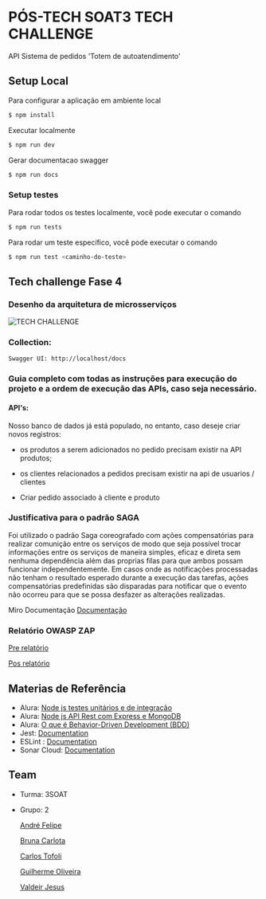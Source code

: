 # PÓS-TECH SOAT3 TECH CHALLENGE

API Sistema de pedidos 'Totem de autoatendimento'

## Setup Local

Para configurar a aplicação em ambiente local

```bash
$ npm install
```

Executar localmente
```bash
$ npm run dev
```

Gerar documentacao swagger
```bash
$ npm run docs
```

### Setup testes

Para rodar todos os testes localmente, você pode executar o comando
```bash
$ npm run tests
```

Para rodar um teste específico, você pode executar o comando
```bash
$ npm run test <caminho-do-teste>
```

## Tech challenge Fase 4

### Desenho da arquitetura de microsserviços

   ![TECH CHALLENGE](https://github.com/3soat-software-architecture-pos-tech/g2-3soat-sa-app-order-service/assets/23316988/fda2a4d0-a26a-47da-bae3-ff784e12b1b3)

### Collection:

	Swagger UI: http://localhost/docs

### Guia completo com todas as instruções para execução do projeto e a ordem de execução das APIs, caso seja necessário.

#### API's:

Nosso banco de dados já está populado, no entanto, caso deseje criar novos registros:
- os produtos a serem adicionados no pedido precisam existir na API produtos;
- os clientes relacionados a pedidos precisam existir na api de usuarios / clientes

- Criar pedido associado à cliente e produto


### Justificativa para o padrão SAGA

Foi utilizado o padrão Saga coreografado com ações compensatórias para realizar comunição entre os serviços de modo que seja possível trocar informações entre os serviços de maneira simples, eficaz e direta sem nenhuma dependência além das proprias filas para que ambos possam funcionar independentemente. Em casos onde as notificações processadas não tenham o resultado esperado durante a execução das tarefas, ações compensatórias predefinidas são disparadas para notificar que o evento não ocorreu para que se possa desfazer as alterações realizadas.

Miro Documentação [Documentação](https://miro.com/app/board/uXjVNyWqWyk=/)

### Relatório OWASP ZAP

[Pre relatório](documentacao/reports/ZAP_Scanning_Report-Pre.pdf)

[Pos relatório](documentacao/reports/ZAP_Scanning_Report-Pre.pdf)




## Materias de Referência
- Alura: [Node js testes unitários e de integração](https://cursos.alura.com.br/course/nodejs-testes-unitarios-integracao)
- Alura: [Node js API Rest com Express e MongoDB](https://cursos.alura.com.br/course/nodejs-api-rest-express-mongodb)
- Alura: [O que é Behavior-Driven Development (BDD)](https://cursos.alura.com.br/extra/alura-mais/o-que-e-behavior-driven-development-bdd--c284)
- Jest: [Documentation](https://jestjs.io/)
- ESLint : [Documentation](https://pt-br.eslint.org/)
- Sonar Cloud: [Documentation](https://docs.sonarsource.com/sonarcloud/)

## Team
 - Turma: 3SOAT
 - Grupo: 2

   [André Felipe](andrefelipegodoi@gmail.com)
   
   [Bruna Carlota](brunacarlota@gmail.com)

   [Carlos Tofoli](henrique.tofoli@hotmail.com)

   [Guilherme Oliveira](guilherme.oliveira182@yahoo.com.br)

   [Valdeir Jesus](valdeir_014@hotmail.com)
